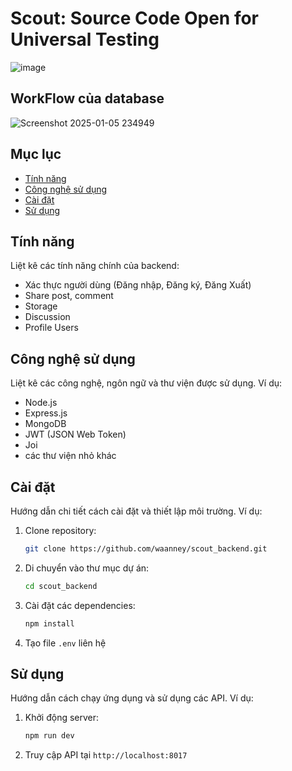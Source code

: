 # Scout: Source Code Open for Universal Testing

![image](https://github.com/user-attachments/assets/9592e1bc-5cd9-4afe-9ba0-6ac0ac2a2c65)

## WorkFlow của database

![Screenshot 2025-01-05 234949](https://github.com/user-attachments/assets/3da3efd7-496d-4d32-b146-dee82e17ddd1)

## Mục lục

- [Tính năng](#tính-năng)
- [Công nghệ sử dụng](#công-nghệ-sử-dụng)
- [Cài đặt](#cài-đặt)
- [Sử dụng](#sử-dụng)

## Tính năng

Liệt kê các tính năng chính của backend:

- Xác thực người dùng (Đăng nhập, Đăng ký, Đăng Xuất)
- Share post, comment
- Storage
- Discussion
- Profile Users

## Công nghệ sử dụng

Liệt kê các công nghệ, ngôn ngữ và thư viện được sử dụng. Ví dụ:

- Node.js
- Express.js
- MongoDB
- JWT (JSON Web Token)
- Joi
- các thư viện nhỏ khác

## Cài đặt

Hướng dẫn chi tiết cách cài đặt và thiết lập môi trường. Ví dụ:

1.  Clone repository:

    ```bash
    git clone https://github.com/waanney/scout_backend.git
    ```

2.  Di chuyển vào thư mục dự án:

    ```bash
    cd scout_backend
    ```

3.  Cài đặt các dependencies:

    ```bash
    npm install
    ```

4.  Tạo file `.env` liên hệ

## Sử dụng

Hướng dẫn cách chạy ứng dụng và sử dụng các API. Ví dụ:

1.  Khởi động server:

    ```bash
    npm run dev
    ```

2.  Truy cập API tại `http://localhost:8017`
